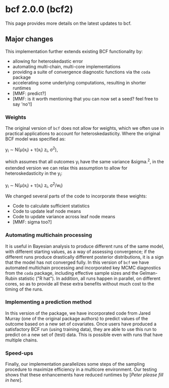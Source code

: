 # bcf 2.0.0 (bcf2)

This page provides more details on the latest updates to bcf.

## Major changes

This implementation further extends existing BCF functionality by:

- allowing for heteroskedastic error
- automating multi-chain, multi-core implementations
- providing a suite of convergence diagnostic functions via the `coda` package
- accelerating some underlying computations, resulting in shorter runtimes
- [MMF: predict?]
- [MMF: is it worth mentioning that you can now set a seed? feel free to say 'no'!]

### Weights

The original version of `bcf` does not allow for weights, which we often use in practical applications to account for heteroskedasticity. Where the original BCF model was specified as:

y<sub>i</sub> &sim; N(&mu;(x<sub>i</sub>) + &tau;(x<sub>i</sub>) z<sub>i</sub>, &sigma;<sup>2</sup>),

which assumes that all outcomes y<sub>i</sub> have the same variance &sigma.<sup>2</sup>, in the extended version we can relax this assumption to allow for heteroskedasticity in the y<sub>i</sub>:

y<sub>i</sub> &sim; N(&mu;(x<sub>i</sub>) + &tau;(x<sub>i</sub>) z<sub>i</sub>, &sigma;<sup>2</sup>/w<sub>i</sub>)

We changed several parts of the code to incorporate these weights:

* Code to calculate sufficient statistics
* Code to update leaf node means
* Code to update variance across leaf node means
* [MMF: sigma too?]

### Automating multichain processing

It is useful in Bayesian analysis to produce different runs of the same model, with different starting values, as a way of assessing convergence; if the different runs produce drastically different posterior distributions, it is a sign that the model has not converged fully.  In this version of `bcf` we have automated multichain processing and incorporated key MCMC diagnostics from the `coda` package, including effective sample sizes and the Gelman-Rubin statistic ("R hat"). In addition, all runs happen in parallel, on different cores, so as to provide all these extra benefits without much cost to the timing of the runs.

### Implementing a prediction method

In this version of the package, we have incorporated code from Jared Murray (one of the original package authors) to predict values of the outcome based on a new set of covariates. Once users have produced a satisfactory BCF run (using training data), they are able to use this run to predict on a new set of (test) data. This is possible even with runs that have multiple chains.

### Speed-ups

Finally, our implementation parallelizes some steps of the sampling procedure to maximize efficiency in a multicore environment.  Our testing shows that these enhancements have reduced runtimes by [*Peter please fill in here*].
